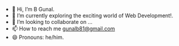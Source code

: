 - 👋 Hi, I’m B Gunal.
- 👀 I’m currently exploring the exciting world of Web Development!.
- 💞️ I’m looking to collaborate on ...
- 📫 How to reach me gunalb81@gmail.com
- 😄 Pronouns: he/him.


